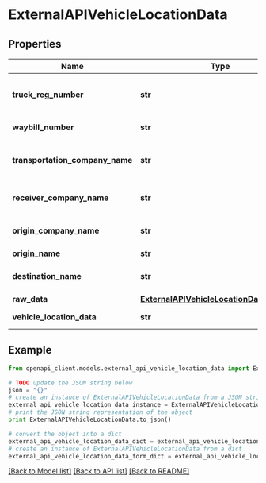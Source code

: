 # ExternalAPIVehicleLocationData


## Properties
Name | Type | Description | Notes
------------ | ------------- | ------------- | -------------
**truck_reg_number** | **str** | The registration number of the vehicle. | [optional] [readonly] 
**waybill_number** | **str** | The waybill number. | [optional] [readonly] 
**transportation_company_name** | **str** | The name of the transportation company. | [optional] [readonly] 
**receiver_company_name** | **str** | The name of the receiving company. | [optional] [readonly] 
**origin_company_name** | **str** | The name of the origin company. | [optional] [readonly] 
**origin_name** | **str** |  | 
**destination_name** | **str** | The name of the destination. | [optional] [readonly] 
**raw_data** | [**ExternalAPIVehicleLocationDataRawData**](ExternalAPIVehicleLocationDataRawData.md) |  | [optional] 
**vehicle_location_data** | **str** | The vehicle location data. | [optional] [readonly] 

## Example

```python
from openapi_client.models.external_api_vehicle_location_data import ExternalAPIVehicleLocationData

# TODO update the JSON string below
json = "{}"
# create an instance of ExternalAPIVehicleLocationData from a JSON string
external_api_vehicle_location_data_instance = ExternalAPIVehicleLocationData.from_json(json)
# print the JSON string representation of the object
print ExternalAPIVehicleLocationData.to_json()

# convert the object into a dict
external_api_vehicle_location_data_dict = external_api_vehicle_location_data_instance.to_dict()
# create an instance of ExternalAPIVehicleLocationData from a dict
external_api_vehicle_location_data_form_dict = external_api_vehicle_location_data.from_dict(external_api_vehicle_location_data_dict)
```
[[Back to Model list]](../README.md#documentation-for-models) [[Back to API list]](../README.md#documentation-for-api-endpoints) [[Back to README]](../README.md)


